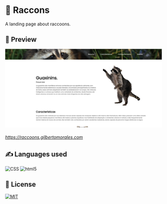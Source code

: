 
# 🦝 Raccons
A landing page about raccoons.

## 🤳 Preview
<p> <img alt="Web" src="https://github.com/eumorales/eumorales/blob/main/preview/raccons-web.png" /></p>

###### https://raccoons.gilbertomorales.com

## ✍ Languages used
<img alt="CSS" src="https://img.shields.io/badge/CSS3-%231572B6.svg?style=flat-square&logo=css3&logoColor=white" /> <img alt="html5" src="https://img.shields.io/badge/-HTML5-E34F26?style=flat-square&logo=html5&logoColor=white" /> 

## 📄 License
<a href="https://github.com/eumorales/raccons/blob/main/LICENSE" target="_blank"><img alt="MIT" src="https://img.shields.io/badge/license-MIT-blue" />
